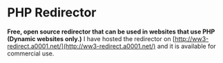 # PHP Redirector

**Free, open source redirector that can be used in websites that use PHP (Dynamic websites only.)**
I have hosted the redirector on [http://ww3-redirect.a0001.net/](http://ww3-redirect.a0001.net/) and it is available for commercial use.
